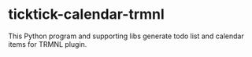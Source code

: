 # ticktick-calendar-trmnl
This Python program and supporting libs generate todo list and calendar items for TRMNL plugin.  
